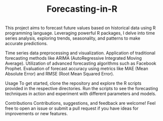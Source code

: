 <h1 align="center"> Forecasting-in-R </h1> <br>
This project aims to forecast future values based on historical data using R programming language.
Leveraging powerful R packages, I delve into time series analysis, exploring trends, seasonality, and patterns to make accurate predictions.

Time series data preprocessing and visualization.
Application of traditional forecasting methods like ARIMA (AutoRegressive Integrated Moving Average).
Utilization of advanced forecasting algorithms such as Facebook Prophet.
Evaluation of forecast accuracy using metrics like MAE (Mean Absolute Error) and RMSE (Root Mean Squared Error).

Usage
To get started, clone the repository and explore the R scripts provided in the respective directories. 
Run the scripts to see the forecasting techniques in action and experiment with different parameters and models.

Contributions
Contributions, suggestions, and feedback are welcome! Feel free to open an issue or submit a pull request if you have ideas for improvements or new features.
